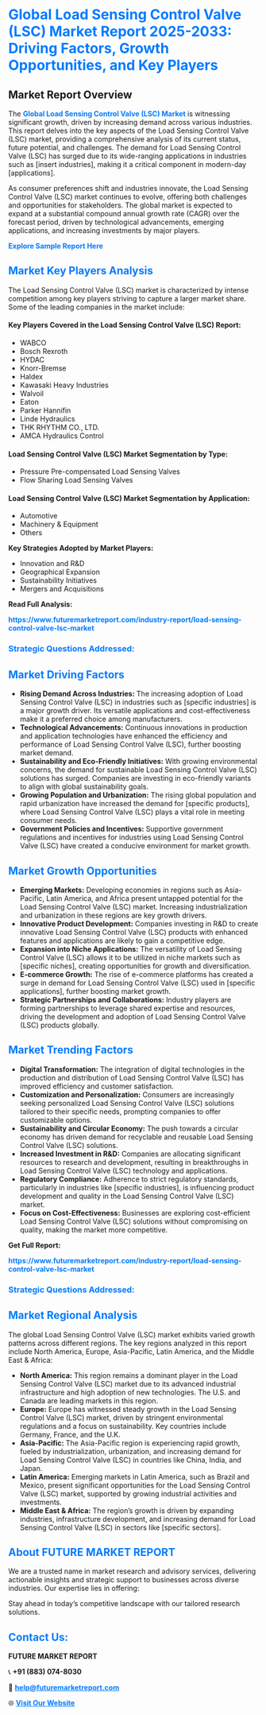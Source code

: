<h1 style="color: #007BFF;">Global Load Sensing Control Valve (LSC) Market Report 2025-2033: Driving Factors, Growth Opportunities, and Key Players</h1>

<section id="overview">
<h2>Market Report Overview</h2>
<p>The <a href="https://www.futuremarketreport.com/industry-report/load-sensing-control-valve-lsc-market" style="color: #007BFF; text-decoration: none;"><strong>Global Load Sensing Control Valve (LSC) Market</strong></a> is witnessing significant growth, driven by increasing demand across various industries. This report delves into the key aspects of the Load Sensing Control Valve (LSC) market, providing a comprehensive analysis of its current status, future potential, and challenges. The demand for Load Sensing Control Valve (LSC) has surged due to its wide-ranging applications in industries such as [insert industries], making it a critical component in modern-day [applications].</p>
<p>As consumer preferences shift and industries innovate, the Load Sensing Control Valve (LSC) market continues to evolve, offering both challenges and opportunities for stakeholders. The global market is expected to expand at a substantial compound annual growth rate (CAGR) over the forecast period, driven by technological advancements, emerging applications, and increasing investments by major players.</p>
</section>

<section id="overview">
<p><a href="https://www.futuremarketreport.com/request-sample/reportId=41717" style="color: #007BFF; text-decoration: none;"><strong>Explore Sample Report Here</strong></a></p>
</section>

<section id="key-players">
<h2 style="color: #007BFF;">Market Key Players Analysis</h2>
<p>The Load Sensing Control Valve (LSC) market is characterized by intense competition among key players striving to capture a larger market share. Some of the leading companies in the market include:</p>
<h4>Key Players Covered in the Load Sensing Control Valve (LSC) Report:</h4>
<ul><li>WABCO</li><li>Bosch Rexroth</li><li>HYDAC</li><li>Knorr-Bremse</li><li>Haldex</li><li>Kawasaki Heavy Industries</li><li>Walvoil</li><li>Eaton</li><li>Parker Hannifin</li><li>Linde Hydraulics</li><li>THK RHYTHM CO., LTD.</li><li>AMCA Hydraulics Control</li></ul>
<h4>Load Sensing Control Valve (LSC) Market Segmentation by Type:</h4>
<ul><li>Pressure Pre-compensated Load Sensing Valves</li><li>Flow Sharing Load Sensing Valves</li></ul>

<h4>Load Sensing Control Valve (LSC) Market Segmentation by Application:</h4>
<ul><li>Automotive</li><li>Machinery &amp; Equipment</li><li>Others</li></ul>
<p><strong>Key Strategies Adopted by Market Players:</strong></p>
<ul>
<li>Innovation and R&D</li>
<li>Geographical Expansion</li>
<li>Sustainability Initiatives</li>
<li>Mergers and Acquisitions</li>
</ul>
</section>

<section>
<p><strong>Read Full Analysis: </strong></p><a href="https://www.futuremarketreport.com/industry-report/load-sensing-control-valve-lsc-market" style="color: #007BFF; text-decoration: none;"><strong>https://www.futuremarketreport.com/industry-report/load-sensing-control-valve-lsc-market</strong></a>
<h3 style="color: #007BFF;">Strategic Questions Addressed:</h3>
</section>

<section id="driving-factors">
<h2 style="color: #007BFF;">Market Driving Factors</h2>
<ul>
<li><strong>Rising Demand Across Industries:</strong> The increasing adoption of Load Sensing Control Valve (LSC) in industries such as [specific industries] is a major growth driver. Its versatile applications and cost-effectiveness make it a preferred choice among manufacturers.</li>
<li><strong>Technological Advancements:</strong> Continuous innovations in production and application technologies have enhanced the efficiency and performance of Load Sensing Control Valve (LSC), further boosting market demand.</li>
<li><strong>Sustainability and Eco-Friendly Initiatives:</strong> With growing environmental concerns, the demand for sustainable Load Sensing Control Valve (LSC) solutions has surged. Companies are investing in eco-friendly variants to align with global sustainability goals.</li>
<li><strong>Growing Population and Urbanization:</strong> The rising global population and rapid urbanization have increased the demand for [specific products], where Load Sensing Control Valve (LSC) plays a vital role in meeting consumer needs.</li>
<li><strong>Government Policies and Incentives:</strong> Supportive government regulations and incentives for industries using Load Sensing Control Valve (LSC) have created a conducive environment for market growth.</li>
</ul>
</section>

<section id="growth-opportunities">
<h2 style="color: #007BFF;">Market Growth Opportunities</h2>
<ul>
<li><strong>Emerging Markets:</strong> Developing economies in regions such as Asia-Pacific, Latin America, and Africa present untapped potential for the Load Sensing Control Valve (LSC) market. Increasing industrialization and urbanization in these regions are key growth drivers.</li>
<li><strong>Innovative Product Development:</strong> Companies investing in R&D to create innovative Load Sensing Control Valve (LSC) products with enhanced features and applications are likely to gain a competitive edge.</li>
<li><strong>Expansion into Niche Applications:</strong> The versatility of Load Sensing Control Valve (LSC) allows it to be utilized in niche markets such as [specific niches], creating opportunities for growth and diversification.</li>
<li><strong>E-commerce Growth:</strong> The rise of e-commerce platforms has created a surge in demand for Load Sensing Control Valve (LSC) used in [specific applications], further boosting market growth.</li>
<li><strong>Strategic Partnerships and Collaborations:</strong> Industry players are forming partnerships to leverage shared expertise and resources, driving the development and adoption of Load Sensing Control Valve (LSC) products globally.</li>
</ul>
</section>

<section id="trending-factors">
<h2 style="color: #007BFF;">Market Trending Factors</h2>
<ul>
<li><strong>Digital Transformation:</strong> The integration of digital technologies in the production and distribution of Load Sensing Control Valve (LSC) has improved efficiency and customer satisfaction.</li>
<li><strong>Customization and Personalization:</strong> Consumers are increasingly seeking personalized Load Sensing Control Valve (LSC) solutions tailored to their specific needs, prompting companies to offer customizable options.</li>
<li><strong>Sustainability and Circular Economy:</strong> The push towards a circular economy has driven demand for recyclable and reusable Load Sensing Control Valve (LSC) solutions.</li>
<li><strong>Increased Investment in R&D:</strong> Companies are allocating significant resources to research and development, resulting in breakthroughs in Load Sensing Control Valve (LSC) technology and applications.</li>
<li><strong>Regulatory Compliance:</strong> Adherence to strict regulatory standards, particularly in industries like [specific industries], is influencing product development and quality in the Load Sensing Control Valve (LSC) market.</li>
<li><strong>Focus on Cost-Effectiveness:</strong> Businesses are exploring cost-efficient Load Sensing Control Valve (LSC) solutions without compromising on quality, making the market more competitive.</li>
</ul>
</section>

<section>
<p><strong>Get Full Report: </strong></p><a href="https://www.futuremarketreport.com/industry-report/load-sensing-control-valve-lsc-market" style="color: #007BFF; text-decoration: none;"><strong>https://www.futuremarketreport.com/industry-report/load-sensing-control-valve-lsc-market</strong></a>
<h3 style="color: #007BFF;">Strategic Questions Addressed:</h3>
</section>


<section id="regional-analysis">
<h2 style="color: #007BFF;">Market Regional Analysis</h2>
<p>The global Load Sensing Control Valve (LSC) market exhibits varied growth patterns across different regions. The key regions analyzed in this report include North America, Europe, Asia-Pacific, Latin America, and the Middle East & Africa:</p>
<ul>
<li><strong>North America:</strong> This region remains a dominant player in the Load Sensing Control Valve (LSC) market due to its advanced industrial infrastructure and high adoption of new technologies. The U.S. and Canada are leading markets in this region.</li>
<li><strong>Europe:</strong> Europe has witnessed steady growth in the Load Sensing Control Valve (LSC) market, driven by stringent environmental regulations and a focus on sustainability. Key countries include Germany, France, and the U.K.</li>
<li><strong>Asia-Pacific:</strong> The Asia-Pacific region is experiencing rapid growth, fueled by industrialization, urbanization, and increasing demand for Load Sensing Control Valve (LSC) in countries like China, India, and Japan.</li>
<li><strong>Latin America:</strong> Emerging markets in Latin America, such as Brazil and Mexico, present significant opportunities for the Load Sensing Control Valve (LSC) market, supported by growing industrial activities and investments.</li>
<li><strong>Middle East & Africa:</strong> The region’s growth is driven by expanding industries, infrastructure development, and increasing demand for Load Sensing Control Valve (LSC) in sectors like [specific sectors].</li>
</ul>
</section>

<footer>
<h2 style="color: #007BFF;">About FUTURE MARKET REPORT</h2>
<p>We are a trusted name in market research and advisory services, delivering actionable insights and strategic support to businesses across diverse industries. Our expertise lies in offering:</p>

<p>Stay ahead in today’s competitive landscape with our tailored research solutions.</p>

<h2 style="color: #007BFF;">Contact Us:</h2>
<p><strong>FUTURE MARKET REPORT</strong></p>
<p>📞 <strong>+91 (883) 074-8030</strong></p>
<p>📧 <strong><a href="mailto:help@futuremarketreport.com" style="color: #007BFF;">help@futuremarketreport.com</a></strong></p>
<p>🌐 <strong><a href="https://www.futuremarketreport.com/" style="color: #007BFF;">Visit Our Website</a></strong></p>
</footer>
